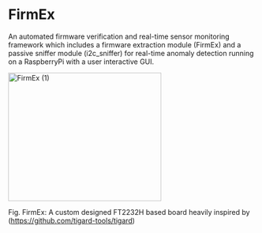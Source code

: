# FirmEx
An automated firmware verification and real-time sensor monitoring framework which includes a firmware extraction module (FirmEx) and a passive sniffer module (i2c_sniffer) for real-time anomaly detection running on a RaspberryPi with a user interactive GUI.

<img width="310" height="260" alt="FirmEx (1)" src="https://github.com/user-attachments/assets/dea34dd7-5168-4424-a204-ae244fcb95a5" />

Fig. FirmEx: A custom designed FT2232H based board heavily inspired by (https://github.com/tigard-tools/tigard)
